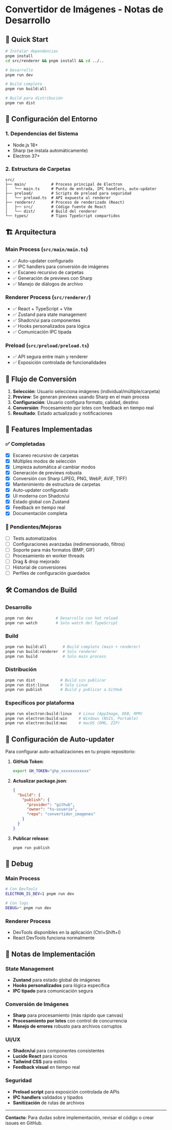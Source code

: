 # Convertidor de Imágenes - Notas de Desarrollo

## 🚀 Quick Start

```bash
# Instalar dependencias
pnpm install
cd src/renderer && pnpm install && cd ../..

# Desarrollo
pnpm run dev

# Build completo
pnpm run build:all

# Build para distribución
pnpm run dist
```

## 🔧 Configuración del Entorno

### 1. Dependencias del Sistema
- Node.js 18+
- Sharp (se instala automáticamente)
- Electron 37+

### 2. Estructura de Carpetas
```
src/
├── main/           # Proceso principal de Electron
│   └── main.ts     # Punto de entrada, IPC handlers, auto-updater
├── preload/        # Scripts de preload para seguridad
│   └── preload.ts  # API expuesta al renderer
├── renderer/       # Proceso de renderizado (React)
│   ├── src/        # Código fuente de React
│   └── dist/       # Build del renderer
└── types/          # Tipos TypeScript compartidos
```

## 🏗️ Arquitectura

### Main Process (`src/main/main.ts`)
- ✅ Auto-updater configurado
- ✅ IPC handlers para conversión de imágenes
- ✅ Escaneo recursivo de carpetas
- ✅ Generación de previews con Sharp
- ✅ Manejo de diálogos de archivo

### Renderer Process (`src/renderer/`)
- ✅ React + TypeScript + Vite
- ✅ Zustand para state management
- ✅ Shadcn/ui para componentes
- ✅ Hooks personalizados para lógica
- ✅ Comunicación IPC tipada

### Preload (`src/preload/preload.ts`)
- ✅ API segura entre main y renderer
- ✅ Exposición controlada de funcionalidades

## 🔄 Flujo de Conversión

1. **Selección**: Usuario selecciona imágenes (individual/múltiple/carpeta)
2. **Preview**: Se generan previews usando Sharp en el main process
3. **Configuración**: Usuario configura formato, calidad, destino
4. **Conversión**: Procesamiento por lotes con feedback en tiempo real
5. **Resultado**: Estado actualizado y notificaciones

## 🎯 Features Implementadas

### ✅ Completadas
- [x] Escaneo recursivo de carpetas
- [x] Múltiples modos de selección
- [x] Limpieza automática al cambiar modos
- [x] Generación de previews robusta
- [x] Conversión con Sharp (JPEG, PNG, WebP, AVIF, TIFF)
- [x] Mantenimiento de estructura de carpetas
- [x] Auto-updater configurado
- [x] UI moderna con Shadcn/ui
- [x] Estado global con Zustand
- [x] Feedback en tiempo real
- [x] Documentación completa

### 🎯 Pendientes/Mejoras
- [ ] Tests automatizados
- [ ] Configuraciones avanzadas (redimensionado, filtros)
- [ ] Soporte para más formatos (BMP, GIF)
- [ ] Procesamiento en worker threads
- [ ] Drag & drop mejorado
- [ ] Historial de conversiones
- [ ] Perfiles de configuración guardados

## 🛠️ Comandos de Build

### Desarrollo
```bash
pnpm run dev          # Desarrollo con hot reload
pnpm run watch        # Solo watch del TypeScript
```

### Build
```bash
pnpm run build:all       # Build completo (main + renderer)
pnpm run build:renderer  # Solo renderer
pnpm run build           # Solo main process
```

### Distribución
```bash
pnpm run dist           # Build sin publicar
pnpm run dist:linux     # Solo Linux
pnpm run publish        # Build y publicar a GitHub
```

### Específicos por plataforma
```bash
pnpm run electron:build:linux   # Linux (AppImage, DEB, RPM)
pnpm run electron:build:win     # Windows (NSIS, Portable)
pnpm run electron:build:mac     # macOS (DMG, ZIP)
```

## 🔧 Configuración de Auto-updater

Para configurar auto-actualizaciones en tu propio repositorio:

1. **GitHub Token**: 
   ```bash
   export GH_TOKEN="ghp_xxxxxxxxxxxx"
   ```

2. **Actualizar package.json**:
   ```json
   {
     "build": {
       "publish": {
         "provider": "github",
         "owner": "tu-usuario",
         "repo": "convertidor_imagenes"
       }
     }
   }
   ```

3. **Publicar release**:
   ```bash
   pnpm run publish
   ```

## 🐛 Debug

### Main Process
```bash
# Con DevTools
ELECTRON_IS_DEV=1 pnpm run dev

# Con logs
DEBUG=* pnpm run dev
```

### Renderer Process
- DevTools disponibles en la aplicación (Ctrl+Shift+I)
- React DevTools funciona normalmente

## 📝 Notas de Implementación

### State Management
- **Zustand** para estado global de imágenes
- **Hooks personalizados** para lógica específica
- **IPC tipado** para comunicación segura

### Conversión de Imágenes
- **Sharp** para procesamiento (más rápido que canvas)
- **Procesamiento por lotes** con control de concurrencia
- **Manejo de errores** robusto para archivos corruptos

### UI/UX
- **Shadcn/ui** para componentes consistentes
- **Lucide React** para iconos
- **Tailwind CSS** para estilos
- **Feedback visual** en tiempo real

### Seguridad
- **Preload script** para exposición controlada de APIs
- **IPC handlers** validados y tipados
- **Sanitización** de rutas de archivos

---

**Contacto**: Para dudas sobre implementación, revisar el código o crear issues en GitHub.
